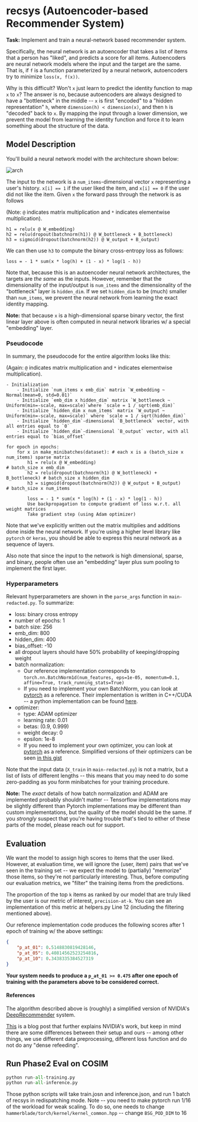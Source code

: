 # recsys (Autoencoder-based Recommender System)

__Task:__ Implement and train a neural-network based recommender system. 

Specifically, the neural network is an autoencoder that takes a list of items that a person has "liked", and predicts a score for all items. Autoencoders are neural network models where the input and the target are the same.  That is, if `f` is a function parameterized by a neural network, autoencoders try to minimize `loss(x, f(x))`.

Why is this difficult?  Won't `x` just learn to predict the identity function to map `x` to `x`?  The answer is no, because autoencoders are always designed to have a "bottleneck" in the middle -- `x` is first "encoded" to a "hidden representation" `h`, where `dimension(h) < dimension(x)`, and then `h` is "decoded" back to `x`.  By mapping the input through a lower dimension, we prevent the model from learning the identity function and force it to learn something about the structure of the data.

## Model Description

You'll build a neural network model with the architecture shown below:

![arch](docs/arch.png)

The input to the network is a `num_items`-dimensional vector `x` representing a user's history.  `x[i] == 1` if the user liked the item, and `x[i] == 0` if the user did not like the item.  Given `x` the forward pass through the network is as follows 

(Note: `@` indicates matrix multiplication and `*` indicates elementwise multiplication).

```
h1 = relu(x @ W_embedding)
h2 = relu(dropout(batchnorm(h1)) @ W_bottleneck + B_bottleneck)
h3 = sigmoid(dropout(batchnorm(h2)) @ W_output + B_output)
```

We can then use `h3` to compute the binary cross-entropy loss as follows:
```
loss = - 1 * sum(x * log(h) + (1 - x) * log(1 - h))
```

Note that, because this is an autoencoder neural network architectures, the targets are _the same_ as the inputs.  However, remember that the dimensionality of the input/output is `num_items` and the dimensionality of the "bottleneck" layer is `hidden_dim`.  If we set `hidden_dim` to be (much) smaller than `num_items`, we prevent the neural network from learning the exact identity mapping.

__Note:__ that because `x` is a high-dimensional sparse binary vector, the first linear layer above is often computed in neural network libraries w/ a special "embedding" layer.

### Pseudocode

In summary, the pseudocode for the entire algorithm looks like this:

(Again: `@` indicates matrix multiplication and `*` indicates elementwise multiplication).

```
- Initialization
    - Initialize `num_items x emb_dim` matrix `W_embedding ~ Normal(mean=0, std=0.01)`
    - Initialize `emb_dim x hidden_dim` matrix `W_bottleneck ~ Uniform(min=-scale, max=scale)`where `scale = 1 / sqrt(emb_dim)`
    - Initialize `hidden_dim x num_items` matrix `W_output ~ Uniform(min=-scale, max=scale)` where `scale = 1 / sqrt(hidden_dim)`
    - Initialize `hidden_dim`-dimensional `B_bottleneck` vector, with all entries equal to `0`
    - Initialize `hidden_dim`-dimensional `B_output` vector, with all entries equal to `bias_offset`

for epoch in epochs:
    for x in make_minibatches(dataset): # each x is a (batch_size x num_items) sparse matrix
        h1 = relu(x @ W_embedding)                                      # batch_size x emb_dim
        h2 = relu(dropout(batchnorm(h1) @ W_bottleneck) + B_bottleneck) # batch_size x hidden_dim
        h3 = sigmoid(dropout(batchnorm(h2)) @ W_output + B_output)      # batch_size x num_items
        
        loss = - 1 * sum(x * log(h) + (1 - x) * log(1 - h))
        Use backpropagation to compute gradient of loss w.r.t. all weight matrices
        Take gradient step (using Adam optimizer)
```

Note that we've explicitly written out the matrix multiplies and additions done inside the neural network.  If you're using a higher level library like `pytorch` or `keras`, you should be able to express this neural network as a sequence of layers.

Also note that since the input to the network is high dimensional, sparse, and binary, people often use an "embedding" layer plus sum pooling to implement the first layer.

### Hyperparameters

Relevant hyperparameters are shown in the `parse_args` function in `main-redacted.py`.  To summarize:

- loss: binary cross entropy
- number of epochs: 1
- batch size: 256
- emb_dim: 800
- hidden_dim: 400
- bias_offset: -10
- all dropout layers should have 50% probability of keeping/dropping weight
- batch normalization: 
    - Our reference implementation corresponds to `torch.nn.BatchNorm1d(num_features, eps=1e-05, momentum=0.1, affine=True, track_running_stats=True)`
    - If you need to implement your own BatchNorm, you can look at [pytorch](https://pytorch.org/docs/stable/_modules/torch/nn/modules/batchnorm.html) as a reference.  Their implementation is written in C++/CUDA -- a python implementation can be found [here](https://gist.github.com/bkj/347042fc927261570b2c493d49ceb2d5).
- optimizer:
    - type: ADAM optimizer
    - learning rate: 0.01
    - betas: (0.9, 0.999)
    - weight decay: 0
    - epsilon: 1e-8
    - If you need to implement your own optimizer, you can look at [pytorch](https://pytorch.org/docs/stable/_modules/torch/optim/adam.html) as a reference.  Simplified versions of their optimizers can be seen [in this gist](https://gist.github.com/bkj/77bf8eabb52b1dfac41c69085e07fd3d)

Note that the input data (`X_train` in `main-redacted.py`) is not a matrix, but a list of lists of different lengths -- this means that you may need to do some zero-padding as you form minibatches for your training procedure.

__Note:__ The _exact_ details of how batch normalization and ADAM are implemented probably shouldn't matter -- Tensorflow implementations may be slightly different than Pytorch implementations may be different than custom implementations, but the quality of the model should be the same.  If you _strongly_ suspect that you're having trouble that's tied to either of these parts of the model, please reach out for support.

## Evaluation

We want the model to assign high scores to items that the user liked.  However, at evaluation time, we will ignore the (user, item) pairs that we've seen in the training set -- we expect the model to (partially) "memorize" those items, so they're not particularly interesting. Thus, before computing our evaluation metrics, we "filter" the training items from the predictions.

The proportion of the top `k` items as ranked by our model that are truly liked by the user is our metric of interest, `precision-at-k`.  You can see an implementation of this metric at helpers.py Line 12 (including the filtering mentioned above).

Our reference implementation code produces the following scores after 1 epoch of training w/ the above settings:
```json
{
    "p_at_01": 0.5148830819428146,
    "p_at_05": 0.40814562523254816, 
    "p_at_10": 0.3438335384527319
}
```

__Your system needs to produce a `p_at_01 >= 0.475` after one epoch of training with the parameters above to be considered correct.__

#### References

The algorithm described above is (roughly) a simplified version of NVIDIA's [DeepRecommender](https://arxiv.org/pdf/1708.01715.pdf) system.
 
[This](https://github.com/miguelgfierro/sciblog_support/blob/master/Intro_to_Recommendation_Systems/Intro_Recommender.ipynb) is a blog post that further explains NVIDIA's work, but keep in mind there are some differences between their setup and ours -- among other things, we use different data preprocessing, different loss function and do not do any "dense refeeding".

## Run Phase2 Eval on COSIM

```python
python run-all-training.py
python run-all-inference.py
```

Those python scripts will take train.josn and inference.json, and run 1 batch of recsys in redispatching mode. Note -- you need to make pytorch run 1/16 of the workload for weak scaling. To do so, one needs to change `hammerblade/torch/kernel/kernel_common.hpp` -- change `BSG_POD_DIM` to 16
